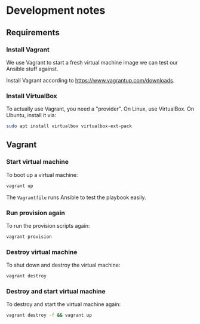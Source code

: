 # Development notes

## Requirements

### Install Vagrant

We use Vagrant to start a fresh virtual machine image we can test our Ansible stuff against.

Install Vagrant according to <https://www.vagrantup.com/downloads>.

### Install VirtualBox

To actually use Vagrant, you need a "provider". On Linux, use VirtualBox. On Ubuntu, install it via:

```sh
sudo apt install virtualbox virtualbox-ext-pack
```

## Vagrant

### Start virtual machine

To boot up a virtual machine:

```sh
vagrant up
```

The `Vagrantfile` runs Ansible to test the playbook easily.

### Run provision again

To run the provision scripts again:

```sh
vagrant provision
```

### Destroy virtual machine

To shut down and destroy the virtual machine:

```sh
vagrant destroy
```

### Destroy and start virtual machine

To destroy and start the virtual machine again:

```sh
vagrant destroy -f && vagrant up
```